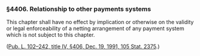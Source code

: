 ### §4406. Relationship to other payments systems ###

This chapter shall have no effect by implication or otherwise on the validity or legal enforceability of a netting arrangement of any payment system which is not subject to this chapter.

([Pub. L. 102–242, title IV, §406, Dec. 19, 1991, 105 Stat. 2375](/statviewer.htm?volume=105&page=2375).)